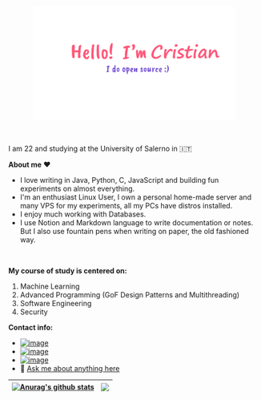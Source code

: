 <p align="center"><a href="https://panuozzo77.github.io"><img width="80%" alt="Hello, I'm Cristian I do open source!" src="./assets/gh-readme-head.png" /></a></p>

<br />

I am 22 and studying at the University of Salerno in :it: 

**About me** ❤️ 

-    I love writing in Java, Python, C, JavaScript and building fun experiments on almost everything.
-    I'm an enthusiast Linux User, I own a personal home-made server and many VPS for my experiments, all my PCs have distros installed.
-    I enjoy much working with Databases.
-    I use Notion and Markdown language to write documentation or notes. But I also use fountain pens when writing on paper, the old fashioned way.
  <br />

**My course of study is centered on:**  


1. Machine Learning
2. Advanced Programming (GoF Design Patterns and Multithreading)
3. Software Engineering
4. Security

**Contact info:**
- [![image](https://img.shields.io/badge/Gmail-D14836?style=for-the-badge&logo=gmail&logoColor=white)](mailto:c.porzio02@gmail.com)
- [![image](https://img.shields.io/badge/Telegram-2CA5E0?style=for-the-badge&logo=telegram&logoColor=white)](https://t.me/cristian_porzio)
- [![image](https://img.shields.io/badge/LinkedIn-0077B5?style=for-the-badge&logo=linkedin&logoColor=white)](https://www.linkedin.com/in/cristian-porzio/)
- 💬 [Ask me about anything here](https://github.com/panuozzo77/panuozzo77/issues)

| <a href="https://github.com/panuozzo77/github-readme-stats"><img align="center" src="https://github-readme-stats.vercel.app/api?username=panuozzo77&show_icons=true&include_all_commits=true&theme=buefy&hide_border=true" alt="Anurag's github stats" /></a> | <a href="https://github.com/panuozzo77/github-readme-stats"><img align="center" src="https://github-readme-stats.vercel.app/api/top-langs/?username=panuozzo77&layout=compact&theme=buefy&hide_border=true" /></a> |
| ------------- | ------------- |
